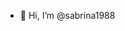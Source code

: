 - 👋 Hi, I’m @sabrina1988

<!---
sabrina1988/sabrina1988 is a ✨ special ✨ repository because its `README.md` (this file) appears on your GitHub profile.
You can click the Preview link to take a look at your changes.
--->
